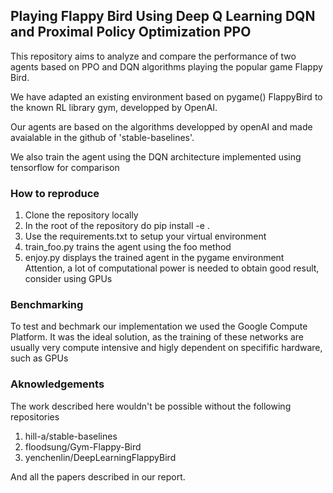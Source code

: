 ## Playing Flappy Bird Using Deep Q Learning DQN and Proximal Policy Optimization PPO

This repository aims to analyze and compare the performance of two agents based on PPO and DQN algorithms playing the popular game Flappy Bird. 

We have adapted an existing environment based on pygame() FlappyBird to the known RL library gym, developped by OpenAI. 

Our agents are based on the algorithms developped by openAI and made avaialable in the github of 'stable-baselines'.

We also train the agent using the DQN architecture implemented using tensorflow for comparison

### How to reproduce
1. Clone the repository locally
2. In the root of the repository do pip install -e .
3. Use the requirements.txt to setup your virtual environment
4. train_foo.py trains the agent using the foo method
5. enjoy.py displays the trained agent in the pygame environment
Attention, a lot of computational power is needed to obtain good result, consider using GPUs

### Benchmarking
To test and bechmark our implementation we used the Google Compute Platform. It was the ideal solution, as the training of these networks are usually very compute intensive and higly dependent on specifific hardware, such as GPUs

### Aknowledgements
The work described here wouldn't be possible without the following repositories
1. hill-a/stable-baselines
2. floodsung/Gym-Flappy-Bird
3. yenchenlin/DeepLearningFlappyBird

And all the papers described in our report.



